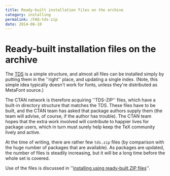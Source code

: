 ```yaml
---
title: Ready-built installation files on the archive
category: installing
permalink: /FAQ-tds-zip
date: 2014-06-10
---
```


# Ready-built installation files on the archive

The [TDS](FAQ-tds) is a simple structure, and almost all
files can be installed simply by putting them in the ''right'' place,
and updating a single index.  (Note, this simple idea typically
doesn't work for fonts, unless they're distributed as MetaFont source.)

The CTAN network is therefore acquiring ''TDS-ZIP'' files,
which have a built-in directory structure that matches the TDS.
These files have to be built, and the CTAN team has asked that
package authors supply them (the team will advise, of course, if the
author has trouble).  The CTAN team hopes that the extra work
involved will contribute to happier lives for package users, which in
turn must surely help keep the TeX community lively and active.

At the time of writing, there are rather few `tds.zip`
files (by comparison with the huge number of packages that are
available).  As packages are updated, the number of files is
steadily increasing, but it will be a long time before the whole set
is covered.

Use of the files is discussed in 
''[installing using ready-built ZIP files](FAQ-inst-tds-zip)''.

